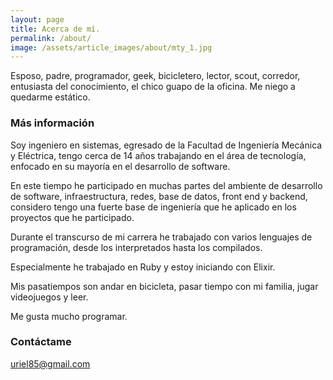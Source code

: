 ```yaml
---
layout: page
title: Acerca de mí.
permalink: /about/
image: /assets/article_images/about/mty_1.jpg
---
```


Esposo, padre, programador, geek, bicicletero, lector, scout, corredor, entusiasta del conocimiento, el chico guapo de la oficina. Me niego a quedarme estático.

### Más información

Soy ingeniero en sistemas, egresado de la Facultad de Ingeniería Mecánica y Eléctrica, tengo cerca de 14 años trabajando en el área de tecnología, enfocado en su mayoría en el desarrollo de software.

En este tiempo he participado en muchas partes del ambiente de desarrollo de software, infraestructura, redes, base de datos, front end y backend, considero tengo una fuerte base de ingeniería que he aplicado en los proyectos que he participado.

Durante el transcurso de mi carrera he trabajado con varios lenguajes de programación, desde los interpretados hasta los compilados.

Especialmente he trabajado en Ruby y estoy iniciando con Elixir.

Mis pasatiempos son andar en bicicleta, pasar tiempo con mi familia, jugar videojuegos y leer.

Me gusta mucho programar.

### Contáctame

[uriel85@gmail.com](mailto:uriel85@gmail.com)
